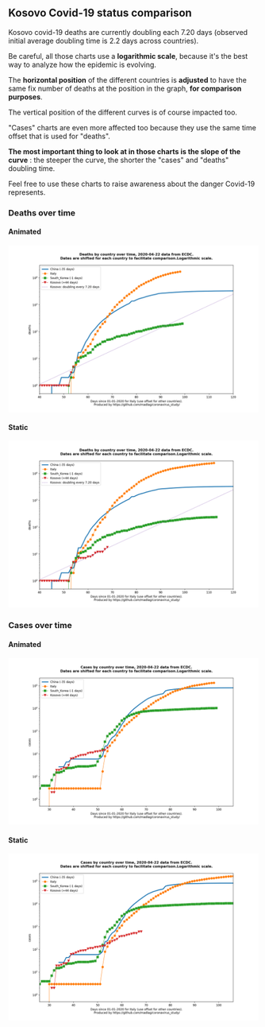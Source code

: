 ## Kosovo Covid-19 status comparison 

Kosovo covid-19 deaths are currently doubling each 7.20 days (observed initial average doubling time is 2.2 days across countries).



Be careful, all those charts use a **logarithmic scale**, because it's the best way to analyze how the epidemic is evolving.
 
The **horizontal position** of the different countries is **adjusted** to have the same fix number of deaths at the position in the graph, **for comparison purposes**.

The vertical position of the different curves is of course impacted too.

"Cases" charts are even more affected too because they use the same time offset that is used for "deaths".

**The most important thing to look at in those charts is the slope of the curve** : the steeper the curve, the shorter the "cases" and "deaths" doubling time.

Feel free to use these charts to raise awareness about the danger Covid-19 represents. 


 
### Deaths over time
 
#### Animated
![Kosovo covid-19 deaths animated chart](https://raw.githubusercontent.com/madlag/coronavirus_study/master/notebooks/graphs/2020-04-22/countries/Kosovo/2020-04-22_Kosovo_deaths.gif "Kosovo covid-19 deaths animated chart")   
 
#### Static
![Kosovo covid-19 deaths static chart](https://raw.githubusercontent.com/madlag/coronavirus_study/master/notebooks/graphs/2020-04-22/countries/Kosovo/2020-04-22_Kosovo_deaths.png "Kosovo covid-19 deaths static chart")   

 
### Cases over time
 
#### Animated
![Kosovo covid-19 cases animated chart](https://raw.githubusercontent.com/madlag/coronavirus_study/master/notebooks/graphs/2020-04-22/countries/Kosovo/2020-04-22_Kosovo_cases.gif "Kosovo covid-19 cases animated chart")   
 
#### Static
![Kosovo covid-19 cases static chart](https://raw.githubusercontent.com/madlag/coronavirus_study/master/notebooks/graphs/2020-04-22/countries/Kosovo/2020-04-22_Kosovo_cases.png "Kosovo covid-19 cases static chart")   

